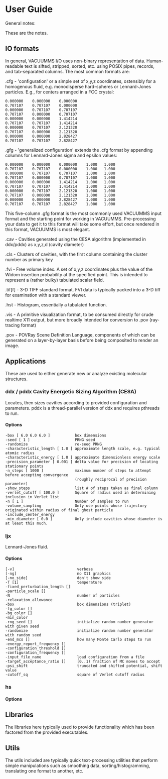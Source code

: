 # User Guide

General notes:

These are the notes.

## IO formats

In general, VACUUMMS I/O uses non-binary representation of data. Human-readable text is sifted, stripped, sorted, etc. using POSIX pipes, records, and tab-separated columns. The most common formats are:

.cfg - 'configuration' or a simple set of x,y,z coordinates, ostensibly for a homogenous fluid, e.g. monodisperse hard-spheres or Lennard-Jones particles. E.g., for centers arranged in a FCC crystal:

    0.000000    0.000000    0.000000
    0.707107    0.707107    0.000000
    0.000000    0.707107    0.707107
    0.707107    0.000000    0.707107
    0.000000    0.000000    1.414214
    0.707107    0.707107    1.414214
    0.000000    0.707107    2.121320
    0.707107    0.000000    2.121320
    0.000000    0.000000    2.828427
    0.707107    0.707107    2.828427

.gfg - 'generalized configuration' extends the .cfg format by appending columns for Lennard-Jones sigma and epsilon values:

    0.000000    0.000000    0.000000    1.000   1.000
    0.707107    0.707107    0.000000    1.000   1.000
    0.000000    0.707107    0.707107    1.000   1.000
    0.707107    0.000000    0.707107    1.000   1.000
    0.000000    0.000000    1.414214    1.000   1.000
    0.707107    0.707107    1.414214    1.000   1.000
    0.000000    0.707107    2.121320    1.000   1.000
    0.707107    0.000000    2.121320    1.000   1.000
    0.000000    0.000000    2.828427    1.000   1.000
    0.707107    0.707107    2.828427    1.000   1.000

This five-column .gfg format is the most commonly used VACUUMMS input format and the starting point for working in VACUUMMS. Pre-processing your data to get it to this format will take some effort, but once rendered in this format, VACUUMMS is most elegant. 

.cav - Cavities generated using the CESA algorithm (implemented in ddx/pddx) as x,y,z,d (cavity diameter)
 
.cls - Clusters of cavities, with the first column containing the cluster number as primary key 

.fvi - Free volume index. A set of x,y,z coordinates plus the value of the Widom insertion probability at the specified point. This is intended to represent a (rather bulky) tabulated scalar field.

.tif[f] - 3-D TIFF standard format. FVI data is typically packed into a 3-D tiff for examination with a standard viewer.

.hst - Histogram, essentially a tabulated function. 

.vis - A primitive visualization format, to be consumed directly for crude realtime X11 output, but more broadly intended for conversion to .pov (ray-tracing format)

.pov - POVRay Scene Definition Language, components of which can be generated on a layer-by-layer basis before being composited to render an image. 

## Applications

These are used to either generate new or analyze existing molecular structures.

### ddx / pddx Cavity Energetic Sizing Algorithm (CESA)
Locates, then sizes cavities according to provided configuration and parameters. pddx is a thread-parallel version of ddx and requires pthreads to run. 

#### Options

    -box [ 6.0 6.0 6.0 ]           box dimensions 
    -seed [ 1 ]                    PRNG seed
    -randomize                     re-seed PRNG
    -characteristic_length [ 1.0 ] approximate length scale, e.g. typical atomic radius
    -characteristic_energy [ 1.0 ] approximate dimensionless energy scale
    -precision_parameter [ 0.001 ] delta value for precision of locating stationary points
    -n_steps [ 1000 ]              maximum number of steps to attempt before accepting convergence
                                   (roughly reciprocal of precision parameter)
    -show_steps                    list # of steps taken as final column
    -verlet_cutoff [ 100.0 ]       Square of radius used in determining inclusion in Verlet list
    -n [ 1 ]                       Number of samples to run
    -volume_sampling               Only use points whose trajectory originated within radius of final ghost particle
    -include_center_energy 
    -min_diameter [ 0.0 ]          Only include cavities whose diameter is at least this much.

### ljx
Lennard-Jones fluid.

#### Options

    [-v]                            verbose
    [-ng]                           no X11 graphics
    [-no_side]                      don't show side
    -T [1]                          temperature
    -fixed_perturbation_length []   
    -particle_scale []
    -N                              number of particles
    -relaxation_allowance
    -box                            box dimensions (triplet)
    -fg_color [] 
    -bg_color [] 
    -min_color
    -rng_seed []                    initialize random number generator with given seed
    -randomize                      initialize random number generator with random seed
    -end_mcs []                     how many Monte Carlo steps to run
    -energy_report_frequency []
    -configuration_threshold []
    -configuration_frequency [] 
    -input_file_name                load configuration from a file
    -target_acceptance_ratio []     [0..1) fraction of MC moves to accept
    -psi_shift                      truncated and shifted potential, shift value
    -cutoff_sq                      square of Verlet cutoff radius

### hs

#### Options

## Libraries

The libraries here typically used to provide functionality which has been factored from the provided executables.

## Utils

The utils included are typically quick text-processing utilities that perform simple manipulations such as smoothing data, sorting/histogramming, translating one format to another, etc.
